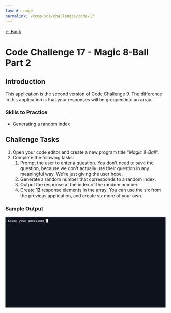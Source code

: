 ```yaml
---
layout: page
permalink: /comp-sci/challenges/code/17
---
```


[← Back](../)

# Code Challenge 17 - Magic 8-Ball Part 2

## Introduction

This application is the second version of Code Challenge 9. The difference in this application is that your responses will be grouped into an array.

### Skills to Practice
- Generating a random index

## Challenge Tasks
1. Open your code editor and create a new program title "*Magic 8-Ball*".
2. Complete the folowing tasks:
    1. Prompt the user to enter a question. You don't need to save the question, because we don't actually use their question in any meaningful way. We're just giving the user hope.
    2. Generate a random number that corresponds to a random index.
    3. Output the response at the index of the random number.
    4. Create **12** response elements in the array. You can use the six from the previous application, and create six more of your own.

### Sample Output

<img src="/assets/img/challenges/challenge-9-magic-8-ball.gif" alt="sample output" title="sample output">